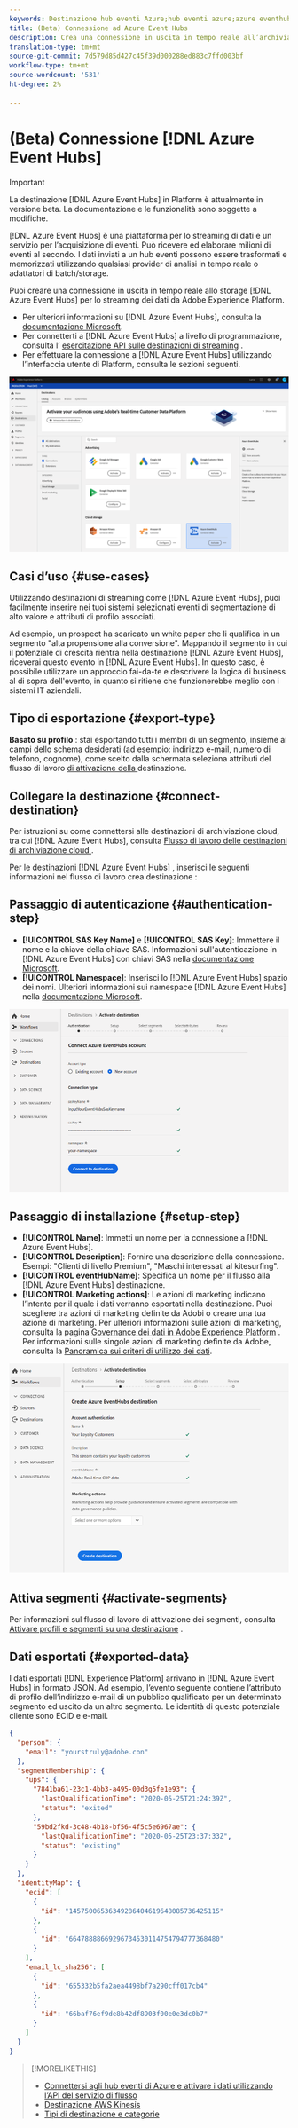```yaml
---
keywords: Destinazione hub eventi Azure;hub eventi azure;azure eventhub
title: (Beta) Connessione ad Azure Event Hubs
description: Crea una connessione in uscita in tempo reale all’archiviazione Azure Event Hubs per lo streaming dei dati dall’Experience Platform.
translation-type: tm+mt
source-git-commit: 7d579d85d427c45f39d000288ed883c7ffd003bf
workflow-type: tm+mt
source-wordcount: '531'
ht-degree: 2%

---
```



# (Beta) Connessione [!DNL Azure Event Hubs]

>[!IMPORTANT]
>
>La destinazione [!DNL Azure Event Hubs] in Platform è attualmente in versione beta. La documentazione e le funzionalità sono soggette a modifiche.

[!DNL Azure Event Hubs] è una piattaforma per lo streaming di dati e un servizio per l’acquisizione di eventi. Può ricevere ed elaborare milioni di eventi al secondo. I dati inviati a un hub eventi possono essere trasformati e memorizzati utilizzando qualsiasi provider di analisi in tempo reale o adattatori di batch/storage.

Puoi creare una connessione in uscita in tempo reale allo storage [!DNL Azure Event Hubs] per lo streaming dei dati da Adobe Experience Platform.

* Per ulteriori informazioni su [!DNL Azure Event Hubs], consulta la [documentazione Microsoft](https://docs.microsoft.com/en-us/azure/event-hubs/event-hubs-about).
* Per connetterti a [!DNL Azure Event Hubs] a livello di programmazione, consulta l’ [esercitazione API sulle destinazioni di streaming](../../api/streaming-destinations.md) .
* Per effettuare la connessione a [!DNL Azure Event Hubs] utilizzando l’interfaccia utente di Platform, consulta le sezioni seguenti.

![AWS Kinesis nell’interfaccia utente](../../assets/catalog/cloud-storage/event-hubs/catalog.png)

## Casi d’uso {#use-cases}

Utilizzando destinazioni di streaming come [!DNL Azure Event Hubs], puoi facilmente inserire nei tuoi sistemi selezionati eventi di segmentazione di alto valore e attributi di profilo associati.

Ad esempio, un prospect ha scaricato un white paper che li qualifica in un segmento &quot;alta propensione alla conversione&quot;. Mappando il segmento in cui il potenziale di crescita rientra nella destinazione [!DNL Azure Event Hubs], riceverai questo evento in [!DNL Azure Event Hubs]. In questo caso, è possibile utilizzare un approccio fai-da-te e descrivere la logica di business al di sopra dell&#39;evento, in quanto si ritiene che funzionerebbe meglio con i sistemi IT aziendali.

## Tipo di esportazione {#export-type}

**Basato su profilo** : stai esportando tutti i membri di un segmento, insieme ai campi dello schema desiderati (ad esempio: indirizzo e-mail, numero di telefono, cognome), come scelto dalla schermata seleziona attributi del flusso di lavoro [ di attivazione della ](../../ui/activate-destinations.md#select-attributes)destinazione.

## Collegare la destinazione {#connect-destination}

Per istruzioni su come connettersi alle destinazioni di archiviazione cloud, tra cui [!DNL Azure Event Hubs], consulta [Flusso di lavoro delle destinazioni di archiviazione cloud ](./workflow.md).

Per le destinazioni [!DNL Azure Event Hubs] , inserisci le seguenti informazioni nel flusso di lavoro crea destinazione :

## Passaggio di autenticazione {#authentication-step}

* **[!UICONTROL SAS Key Name]** e  **[!UICONTROL SAS Key]**: Immettere il nome e la chiave della chiave SAS. Informazioni sull&#39;autenticazione in [!DNL Azure Event Hubs] con chiavi SAS nella [documentazione Microsoft](https://docs.microsoft.com/en-us/azure/event-hubs/authenticate-shared-access-signature).
* **[!UICONTROL Namespace]**: Inserisci lo  [!DNL Azure Event Hubs] spazio dei nomi. Ulteriori informazioni sui namespace [!DNL Azure Event Hubs] nella [documentazione Microsoft](https://docs.microsoft.com/en-us/azure/event-hubs/event-hubs-create#create-an-event-hubs-namespace).

![Input richiesto nel passaggio di autenticazione](../../assets/catalog/cloud-storage/event-hubs/authentication.png)

## Passaggio di installazione {#setup-step}

* **[!UICONTROL Name]**: Immetti un nome per la connessione a  [!DNL Azure Event Hubs].
* **[!UICONTROL Description]**: Fornire una descrizione della connessione.  Esempi: &quot;Clienti di livello Premium&quot;, &quot;Maschi interessati al kitesurfing&quot;.
* **[!UICONTROL eventHubName]**: Specifica un nome per il flusso alla  [!DNL Azure Event Hubs] destinazione.
* **[!UICONTROL Marketing actions]**: Le azioni di marketing indicano l’intento per il quale i dati verranno esportati nella destinazione. Puoi scegliere tra azioni di marketing definite da Adobi o creare una tua azione di marketing. Per ulteriori informazioni sulle azioni di marketing, consulta la pagina [Governance dei dati in Adobe Experience Platform](../../../data-governance/policies/overview.md) . Per informazioni sulle singole azioni di marketing definite da Adobe, consulta la [Panoramica sui criteri di utilizzo dei dati](../../../data-governance/policies/overview.md).

![Dati richiesti nella fase di configurazione](../../assets/catalog/cloud-storage/event-hubs/setup.png)

## Attiva segmenti {#activate-segments}

Per informazioni sul flusso di lavoro di attivazione dei segmenti, consulta [Attivare profili e segmenti su una destinazione](../../ui/activate-destinations.md) .

## Dati esportati {#exported-data}

I dati esportati [!DNL Experience Platform] arrivano in [!DNL Azure Event Hubs] in formato JSON. Ad esempio, l’evento seguente contiene l’attributo di profilo dell’indirizzo e-mail di un pubblico qualificato per un determinato segmento ed uscito da un altro segmento. Le identità di questo potenziale cliente sono ECID e e-mail.

```json
{
  "person": {
    "email": "yourstruly@adobe.con"
  },
  "segmentMembership": {
    "ups": {
      "7841ba61-23c1-4bb3-a495-00d3g5fe1e93": {
        "lastQualificationTime": "2020-05-25T21:24:39Z",
        "status": "exited"
      },
      "59bd2fkd-3c48-4b18-bf56-4f5c5e6967ae": {
        "lastQualificationTime": "2020-05-25T23:37:33Z",
        "status": "existing"
      }
    }
  },
  "identityMap": {
    "ecid": [
      {
        "id": "14575006536349286404619648085736425115"
      },
      {
        "id": "66478888669296734530114754794777368480"
      }
    ],
    "email_lc_sha256": [
      {
        "id": "655332b5fa2aea4498bf7a290cff017cb4"
      },
      {
        "id": "66baf76ef9de8b42df8903f00e0e3dc0b7"
      }
    ]
  }
}
```


>[!MORELIKETHIS]
>
>* [Connettersi agli hub eventi di Azure e attivare i dati utilizzando l’API del servizio di flusso](../../api/streaming-destinations.md)
>* [Destinazione AWS Kinesis](./amazon-kinesis.md)
>* [Tipi di destinazione e categorie](../../destination-types.md)